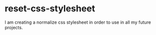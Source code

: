 # reset-css-stylesheet
I am creating a normalize css stylesheet in order to use in all my future projects.
